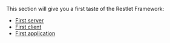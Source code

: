 This section will give you a first taste of the Restlet Framework:

- [First server](first-server.md "First server")
- [First client](first-client.md "First client")
- [First application](first-application.md "First application")
